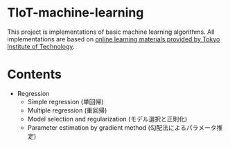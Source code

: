# TIoT-machine-learning
This project is implementations of basic machine learning algorithms. All implementations are based on [online learning materials provided by Tokyo Institute of Technology](https://chokkan.github.io/mlnote/).

# Contents
- Regression
    - Simple regression (単回帰)
    - Multiple regression (重回帰)
    - Model selection and regularization (モデル選択と正則化)
    - Parameter estimation by gradient method (勾配法によるパラメータ推定)
